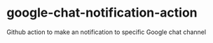 # google-chat-notification-action

Github action to make an notification to specific Google chat channel

